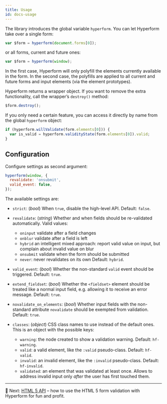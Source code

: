 ```yaml
---
title: Usage
id: docs-usage
---
```


The library introduces the global variable `hyperform`. You can let Hyperform
take over a single form:

```js
var $form = hyperform(document.forms[0]);
```

or all forms, current and future ones:

```js
var $form = hyperform(window);
```

In the first case, Hyperform will only polyfill the elements currently
available in the form. In the second case, the polyfills are applied to all
current and future forms and input elements (via the element prototypes).

Hyperform returns a wrapper object. If you want to remove the extra
functionality, call the wrapper’s `destroy()` method:

```js
$form.destroy();
```

If you only need a certain feature, you can access it directly by name from
the global `hyperform` object:

```js
if (hyperform.willValidate(form.elements[0])) {
  var is_valid = hyperform.validityState(form.elements[0]).valid;
}
```

## Configuration

Configure settings as second argument:

```js
hyperform(window, {
  revalidate: 'onsubmit',
  valid_event: false,
});
```

The available settings are:

*   `strict`: (*bool*) When `true`, disable the high-level API. Default:
    `false`.
*   `revalidate`: (*string*) Whether and when fields should be re-validated
    automatically. Valid values:

    *   `oninput` validate after a field changes
    *   `onblur` validate after a field is left
    *   `hybrid` an intelligent mixed approach: report valid value on input,
        but complain about invalid value on blur
    *   `onsubmit` validate when the form should be submitted
    *   `never`: never revalidates on its own
    Default: `hybrid`.
*   `valid_event`: (*bool*) Whether the non-standard `valid` event should be
    triggered. Default: `true`.
*   `extend_fieldset`: (*bool*) Whether the `<fieldset>` element should be
    treated like a normal input field, e.g. allowing it to receive an error
    message. Default: `true`.
*   `novalidate_on_elements`: (*bool*) Whether input fields with the
    non-standard attribute `novalidate` should be exempted from validation.
    Default: `true`.
*   `classes`: (*object*) CSS class names to use instead of the default ones.
    This is an object with the possible keys:

    *   `warning`: the node created to show a validation warning. Default:
        `hf-warning`.
    *   `valid`: a valid element, like the `:valid` pseudo-class. Default:
        `hf-valid`.
    *   `invalid`: an invalid element, like the `:invalid` pseudo-class.
        Default: `hf-invalid`.
    *   `validated`: an element that was validated at least once. Allows to
        address invalid input only _after_ the user has first touched them.

----

:gem: Next: [HTML 5 API](low_level_api.html) – how to use the HTML 5 form
validation with Hyperform for fun and profit.
